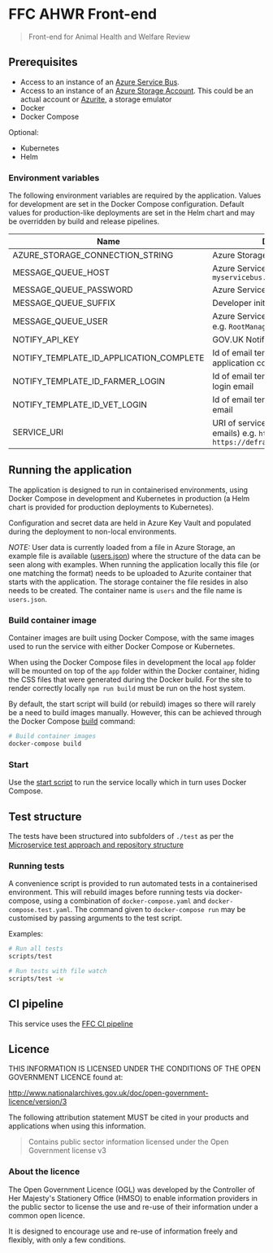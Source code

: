 # FFC AHWR Front-end

> Front-end for Animal Health and Welfare Review

## Prerequisites

- Access to an instance of an
[Azure Service Bus](https://docs.microsoft.com/en-us/azure/service-bus-messaging/).
- Access to an instance of an
[Azure Storage Account](https://docs.microsoft.com/en-us/azure/storage/common/storage-account-overview).
  This could be an actual account or
  [Azurite](https://docs.microsoft.com/en-us/azure/storage/common/storage-use-azurite),
  a storage emulator
- Docker
- Docker Compose

Optional:

- Kubernetes
- Helm

### Environment variables

The following environment variables are required by the application.
Values for development are set in the Docker Compose configuration. Default
values for production-like deployments are set in the Helm chart and may be
overridden by build and release pipelines.

| Name                                    | Description                                                                                      |
| ----                                    | -----------                                                                                      |
| AZURE_STORAGE_CONNECTION_STRING         | Azure Storage connection string                                                                  |
| MESSAGE_QUEUE_HOST                      | Azure Service Bus hostname, e.g. `myservicebus.servicebus.windows.net`                           |
| MESSAGE_QUEUE_PASSWORD                  | Azure Service Bus SAS policy key                                                                 |
| MESSAGE_QUEUE_SUFFIX                    | Developer initials                                                                               |
| MESSAGE_QUEUE_USER                      | Azure Service Bus SAS policy name, e.g. `RootManageSharedAccessKey`                              |
| NOTIFY_API_KEY                          | GOV.UK Notify API Key                                                                            |
| NOTIFY_TEMPLATE_ID_APPLICATION_COMPLETE | Id of email template used for application complete                                               |
| NOTIFY_TEMPLATE_ID_FARMER_LOGIN         | Id of email template used for farmer login email                                                 |
| NOTIFY_TEMPLATE_ID_VET_LOGIN            | Id of email template used for vet login email                                                    |
| SERVICE_URI                             | URI of service (used in links, in emails) e.g. `http://localhost:3000` or `https://defra.gov.uk` |

## Running the application

The application is designed to run in containerised environments, using Docker
Compose in development and Kubernetes in production (a Helm chart is provided
for production deployments to Kubernetes).

Configuration and secret data are held in Azure Key Vault and populated during
the deployment to non-local environments.

*NOTE:*
User data is currently loaded from a file in Azure Storage, an example file is
available ([users.json](./data/users.json)) where the structure of the data can
be seen along with examples.
When running the application locally this file (or one matching the format)
needs to be uploaded to Azurite container that starts with the application. The
storage container the file resides in also needs to be created. The container
name is `users` and the file name is `users.json`.

### Build container image

Container images are built using Docker Compose, with the same images used to
run the service with either Docker Compose or Kubernetes.

When using the Docker Compose files in development the local `app` folder will
be mounted on top of the `app` folder within the Docker container, hiding the
CSS files that were generated during the Docker build. For the site to render
correctly locally `npm run build` must be run on the host system.

By default, the start script will build (or rebuild) images so there will
rarely be a need to build images manually. However, this can be achieved
through the Docker Compose
[build](https://docs.docker.com/compose/reference/build/) command:

```sh
# Build container images
docker-compose build
```

### Start

Use the [start script](./scripts/start) to run the service locally which in
turn uses Docker Compose.

## Test structure

The tests have been structured into subfolders of `./test` as per the
[Microservice test approach and repository structure](https://eaflood.atlassian.net/wiki/spaces/FPS/pages/1845396477/Microservice+test+approach+and+repository+structure)

### Running tests

A convenience script is provided to run automated tests in a containerised
environment. This will rebuild images before running tests via docker-compose,
using a combination of `docker-compose.yaml` and `docker-compose.test.yaml`.
The command given to `docker-compose run` may be customised by passing
arguments to the test script.

Examples:

```sh
# Run all tests
scripts/test

# Run tests with file watch
scripts/test -w
```

## CI pipeline

This service uses the
[FFC CI pipeline](https://github.com/DEFRA/ffc-jenkins-pipeline-library)

## Licence

THIS INFORMATION IS LICENSED UNDER THE CONDITIONS OF THE OPEN GOVERNMENT
LICENCE found at:

<http://www.nationalarchives.gov.uk/doc/open-government-licence/version/3>

The following attribution statement MUST be cited in your products and
applications when using this information.

> Contains public sector information licensed under the Open Government license
> v3

### About the licence

The Open Government Licence (OGL) was developed by the Controller of Her
Majesty's Stationery Office (HMSO) to enable information providers in the
public sector to license the use and re-use of their information under a common
open licence.

It is designed to encourage use and re-use of information freely and flexibly,
with only a few conditions.
